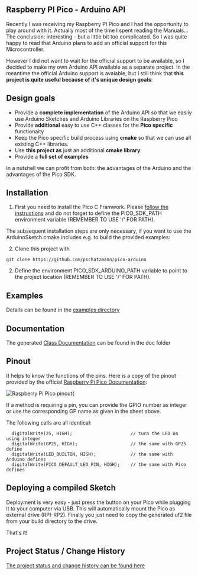 ## Raspberry PI Pico - Arduino API

Recently I was receiving my Raspberry PI Pico and I had the opportunity to play around with it. Actually most of the time I spent reading the Manuals...
The conclusion: interesting - but a little bit too complicated. So I was quite happy to read that Arduino plans to add an official support for this Microcontroller. 

However I did not want to wait for the official support to be available, so I decided to make my own Arduino API available as a separate project. In the meantime the official Arduino support is avaiable, but I still think that __this project is quite useful because of it's unique design goals__:

## Design goals

- Provide a __complete implementation__ of the Arduino API so that we easliy use Arduino Sketches and Arduino Libraries on the Raspberry Pico
- Provide __additional__ easy to use C++ classes for the __Pico specific__ functionaity  
- Keep the Pico specific build process using __cmake__ so that we can use all existing C++ libraries. 
- Use __this project as__ just an additional __cmake library__
- Provide a __full set of examples__ 

In a nutshell we can profit from both: the advantages of the Arduino and the advantages of the Pico SDK.

## Installation

1. First you need to install the Pico C Framwork. Please [follow the instructions](https://datasheets.raspberrypi.org/pico/getting-started-with-pico.pdf) and do not forget to define the PICO_SDK_PATH environment variable (REMEMBER TO USE '/' FOR PATH).

The subsequent installation steps are only necessary, if you want to use the ArduinoSketch.cmake includes e.g. to build the provided examples:

2. Clone this project with 

```
git clone https://github.com/pschatzmann/pico-arduino
```
2. Define the environment PICO_SDK_ARDUINO_PATH variable to point to the project location (REMEMBER TO USE '/' FOR PATH).


## Examples

Details can be found in the [examples directory](examples)

## Documentation

The generated [Class Documentation](https://pschatzmann.github.io/pico-arduino/doc/html/) can be found in the doc folder

## Pinout

It helps to know the functions of the pins. Here is a copy of the pinout provided by the official [Raspberry Pi Pico Documentation](https://www.raspberrypi.org/documentation/pico/getting-started/):

<img src="https://pschatzmann.github.io/pico-arduino/doc/resources/Pico-R3-Pinout.svg" alt="Raspberry Pi Pico pinout{">

If a method is requiring a pin, you can provide the GPIO number as integer or use the corresponding GP name as given in the sheet above.

The following calls are all identical:

```
  digitalWrite(25, HIGH);                      // turn the LED on using integer
  digitalWrite(GP25, HIGH);                    // the same with GP25 define
  digitalWrite(LED_BUILTIN, HIGH);             // the same with Arduino defines 
  digitalWrite(PICO_DEFAULT_LED_PIN, HIGH);    // the same with Pico defines 
```

## Deploying a compiled Sketch

Deployment is very easy - just press the button on your Pico while plugging it to your computer via USB. This will automatically mount the Pico as external drive (RPI-RP2).
Finally you just need to copy the generated uf2 file from your build directory to the drive.

That's it!

## Project Status / Change History

[The project status and change history can be found here](history.md)
